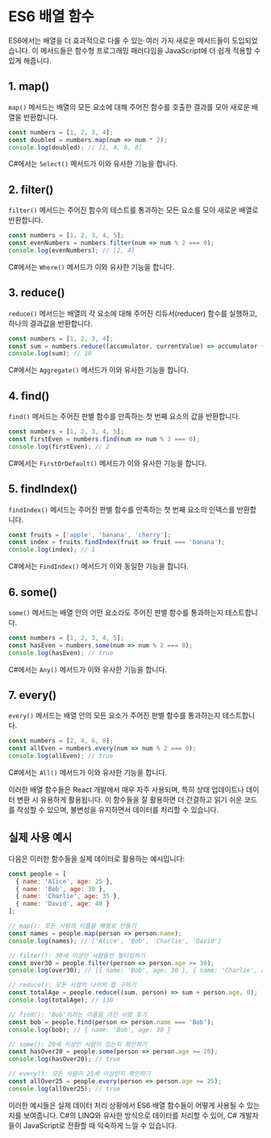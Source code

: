 # ES6 배열 함수

ES6에서는 배열을 더 효과적으로 다룰 수 있는 여러 가지 새로운 메서드들이 도입되었습니다. 이 메서드들은 함수형 프로그래밍 패러다임을 JavaScript에 더 쉽게 적용할 수 있게 해줍니다.

## 1. map()

`map()` 메서드는 배열의 모든 요소에 대해 주어진 함수를 호출한 결과를 모아 새로운 배열을 반환합니다.

```javascript
const numbers = [1, 2, 3, 4];
const doubled = numbers.map(num => num * 2);
console.log(doubled); // [2, 4, 6, 8]
```

C#에서는 `Select()` 메서드가 이와 유사한 기능을 합니다.

## 2. filter()

`filter()` 메서드는 주어진 함수의 테스트를 통과하는 모든 요소를 모아 새로운 배열로 반환합니다.

```javascript
const numbers = [1, 2, 3, 4, 5];
const evenNumbers = numbers.filter(num => num % 2 === 0);
console.log(evenNumbers); // [2, 4]
```

C#에서는 `Where()` 메서드가 이와 유사한 기능을 합니다.

## 3. reduce()

`reduce()` 메서드는 배열의 각 요소에 대해 주어진 리듀서(reducer) 함수를 실행하고, 하나의 결과값을 반환합니다.

```javascript
const numbers = [1, 2, 3, 4];
const sum = numbers.reduce((accumulator, currentValue) => accumulator + currentValue, 0);
console.log(sum); // 10
```

C#에서는 `Aggregate()` 메서드가 이와 유사한 기능을 합니다.

## 4. find()

`find()` 메서드는 주어진 판별 함수를 만족하는 첫 번째 요소의 값을 반환합니다.

```javascript
const numbers = [1, 2, 3, 4, 5];
const firstEven = numbers.find(num => num % 2 === 0);
console.log(firstEven); // 2
```

C#에서는 `FirstOrDefault()` 메서드가 이와 유사한 기능을 합니다.

## 5. findIndex()

`findIndex()` 메서드는 주어진 판별 함수를 만족하는 첫 번째 요소의 인덱스를 반환합니다.

```javascript
const fruits = ['apple', 'banana', 'cherry'];
const index = fruits.findIndex(fruit => fruit === 'banana');
console.log(index); // 1
```

C#에서는 `FindIndex()` 메서드가 이와 동일한 기능을 합니다.

## 6. some()

`some()` 메서드는 배열 안의 어떤 요소라도 주어진 판별 함수를 통과하는지 테스트합니다.

```javascript
const numbers = [1, 2, 3, 4, 5];
const hasEven = numbers.some(num => num % 2 === 0);
console.log(hasEven); // true
```

C#에서는 `Any()` 메서드가 이와 유사한 기능을 합니다.

## 7. every()

`every()` 메서드는 배열 안의 모든 요소가 주어진 판별 함수를 통과하는지 테스트합니다.

```javascript
const numbers = [2, 4, 6, 8];
const allEven = numbers.every(num => num % 2 === 0);
console.log(allEven); // true
```

C#에서는 `All()` 메서드가 이와 유사한 기능을 합니다.

이러한 배열 함수들은 React 개발에서 매우 자주 사용되며, 특히 상태 업데이트나 데이터 변환 시 유용하게 활용됩니다. 이 함수들을 잘 활용하면 더 간결하고 읽기 쉬운 코드를 작성할 수 있으며, 불변성을 유지하면서 데이터를 처리할 수 있습니다.

## 실제 사용 예시

다음은 이러한 함수들을 실제 데이터로 활용하는 예시입니다:

```javascript
const people = [
  { name: 'Alice', age: 25 },
  { name: 'Bob', age: 30 },
  { name: 'Charlie', age: 35 },
  { name: 'David', age: 40 }
];

// map(): 모든 사람의 이름을 배열로 만들기
const names = people.map(person => person.name);
console.log(names); // ['Alice', 'Bob', 'Charlie', 'David']

// filter(): 30세 이상인 사람들만 필터링하기
const over30 = people.filter(person => person.age >= 30);
console.log(over30); // [{ name: 'Bob', age: 30 }, { name: 'Charlie', age: 35 }, { name: 'David', age: 40 }]

// reduce(): 모든 사람의 나이의 합 구하기
const totalAge = people.reduce((sum, person) => sum + person.age, 0);
console.log(totalAge); // 130

// find(): 'Bob'이라는 이름을 가진 사람 찾기
const bob = people.find(person => person.name === 'Bob');
console.log(bob); // { name: 'Bob', age: 30 }

// some(): 20세 이상인 사람이 있는지 확인하기
const hasOver20 = people.some(person => person.age >= 20);
console.log(hasOver20); // true

// every(): 모든 사람이 25세 이상인지 확인하기
const allOver25 = people.every(person => person.age >= 25);
console.log(allOver25); // true
```

이러한 예시들은 실제 데이터 처리 상황에서 ES6 배열 함수들이 어떻게 사용될 수 있는지를 보여줍니다. C#의 LINQ와 유사한 방식으로 데이터를 처리할 수 있어, C# 개발자들이 JavaScript로 전환할 때 익숙하게 느낄 수 있습니다.